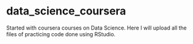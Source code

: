 # data_science_coursera
Started with coursera courses on Data Science. Here I will upload all the files of practicing code done using RStudio.
